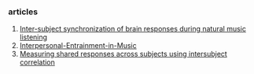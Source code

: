 ### articles

1. [Inter-subject synchronization of brain responses during natural music listening](https://onlinelibrary.wiley.com/doi/10.1111/ejn.12173)
2. [Interpersonal-Entrainment-in-Music](https://online.ucpress.edu/mp/article/38/2/136/114278/Interpersonal-Entrainment-in-Music)
3. [Measuring shared responses across subjects using intersubject correlation](https://academic.oup.com/scan/advance-article/doi/10.1093/scan/nsz037/5489905)
